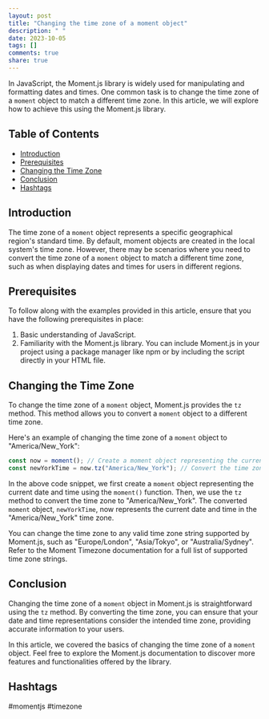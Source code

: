 ```yaml
---
layout: post
title: "Changing the time zone of a moment object"
description: " "
date: 2023-10-05
tags: []
comments: true
share: true
---
```


In JavaScript, the Moment.js library is widely used for manipulating and formatting dates and times. One common task is to change the time zone of a `moment` object to match a different time zone. In this article, we will explore how to achieve this using the Moment.js library.

## Table of Contents
- [Introduction](#introduction)
- [Prerequisites](#prerequisites)
- [Changing the Time Zone](#changing-the-time-zone)
- [Conclusion](#conclusion)
- [Hashtags](#hashtags)

## Introduction
The time zone of a `moment` object represents a specific geographical region's standard time. By default, moment objects are created in the local system's time zone. However, there may be scenarios where you need to convert the time zone of a `moment` object to match a different time zone, such as when displaying dates and times for users in different regions.

## Prerequisites
To follow along with the examples provided in this article, ensure that you have the following prerequisites in place:

1. Basic understanding of JavaScript.
2. Familiarity with the Moment.js library. You can include Moment.js in your project using a package manager like npm or by including the script directly in your HTML file.

## Changing the Time Zone
To change the time zone of a `moment` object, Moment.js provides the `tz` method. This method allows you to convert a `moment` object to a different time zone.

Here's an example of changing the time zone of a `moment` object to "America/New_York":

```javascript
const now = moment(); // Create a moment object representing the current date and time
const newYorkTime = now.tz("America/New_York"); // Convert the time zone to "America/New_York"
```

In the above code snippet, we first create a `moment` object representing the current date and time using the `moment()` function. Then, we use the `tz` method to convert the time zone to "America/New_York". The converted `moment` object, `newYorkTime`, now represents the current date and time in the "America/New_York" time zone.

You can change the time zone to any valid time zone string supported by Moment.js, such as "Europe/London", "Asia/Tokyo", or "Australia/Sydney". Refer to the Moment Timezone documentation for a full list of supported time zone strings.

## Conclusion
Changing the time zone of a `moment` object in Moment.js is straightforward using the `tz` method. By converting the time zone, you can ensure that your date and time representations consider the intended time zone, providing accurate information to your users.

In this article, we covered the basics of changing the time zone of a `moment` object. Feel free to explore the Moment.js documentation to discover more features and functionalities offered by the library.

## Hashtags
#momentjs #timezone